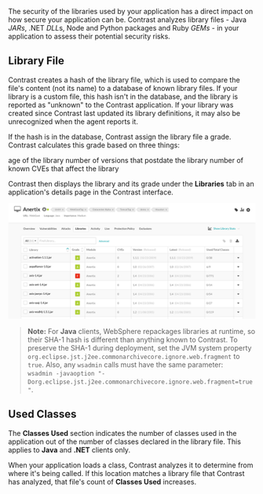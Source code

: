 <!--
title: "Library Analysis"
description: "Overview of how libraries are analyzed"
tags: "ui application user library analysis"
-->

The security of the libraries used by your application has a direct impact on how secure your application can be. Contrast analyzes library files - Java *JARs*, .NET *DLL*s, Node and Python packages and Ruby *GEMs* - in your application to assess their potential security risks.

## Library File

Contrast creates a hash of the library file, which is used to compare the file's content (not its name) to a database of known library files. If your library is a custom file, this hash isn't in the database, and the library is reported as "unknown" to the Contrast application. If your library was created since Contrast last updated its library definitions, it may also be unrecognized when the agent reports it.  

If the hash is in the database, Contrast assign the library file a grade. Contrast calculates this grade based on three things:

age of the library
number of versions that postdate the library
number of known CVEs that affect the library

Contrast then displays the library and its grade under the **Libraries** tab in an application's details page in the Contrast interface.

<a href="assets/images/Application-libraries-tab.png" rel="lightbox" title="View libraries in an application"><img class="thumbnail" src="assets/images/Application-libraries-tab.png"/></a>

>**Note:** For **Java** clients, WebSphere repackages libraries at runtime, so their SHA-1 hash is different than anything known to Contrast. To preserve the SHA-1 during deployment, set the JVM system property `org.eclipse.jst.j2ee.commonarchivecore.ignore.web.fragment` to `true`. Also, any `wsadmin` calls must have the same parameter: <br> 
`wsadmin -javaoption "-Dorg.eclipse.jst.j2ee.commonarchivecore.ignore.web.fragment=true"`. 


## Used Classes

The **Classes Used** section indicates the number of classes used in the application out of the number of classes declared in the library file. This applies to **Java** and **.NET** clients only. 

When your application loads a class, Contrast analyzes it to determine from where it's being called. If this location matches a library file that Contrast has analyzed, that file's count of **Classes Used** increases.

